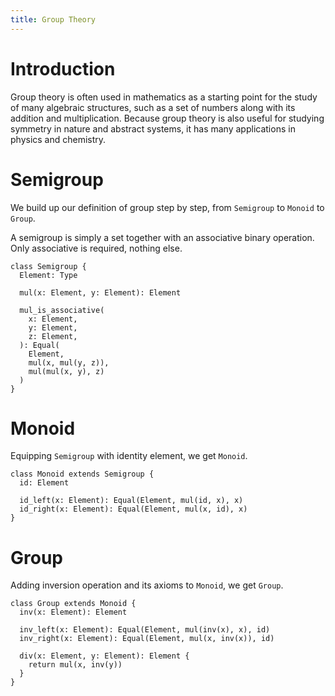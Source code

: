 ```yaml
---
title: Group Theory
---
```


# Introduction

Group theory is often used in mathematics as a starting point for the
study of many algebraic structures, such as a set of numbers along
with its addition and multiplication. Because group theory is also
useful for studying symmetry in nature and abstract systems, it has
many applications in physics and chemistry.

# Semigroup

We build up our definition of group step by step,
from `Semigroup` to `Monoid` to `Group`.

A semigroup is simply a set together with an associative binary operation.
Only associative is required, nothing else.

```cicada
class Semigroup {
  Element: Type

  mul(x: Element, y: Element): Element

  mul_is_associative(
    x: Element,
    y: Element,
    z: Element,
  ): Equal(
    Element,
    mul(x, mul(y, z)),
    mul(mul(x, y), z)
  )
}
```

# Monoid

Equipping `Semigroup` with identity element, we get `Monoid`.

```cicada
class Monoid extends Semigroup {
  id: Element

  id_left(x: Element): Equal(Element, mul(id, x), x)
  id_right(x: Element): Equal(Element, mul(x, id), x)
}
```

# Group

Adding inversion operation and its axioms to `Monoid`, we get `Group`.

```cicada
class Group extends Monoid {
  inv(x: Element): Element

  inv_left(x: Element): Equal(Element, mul(inv(x), x), id)
  inv_right(x: Element): Equal(Element, mul(x, inv(x)), id)

  div(x: Element, y: Element): Element {
    return mul(x, inv(y))
  }
}
```

